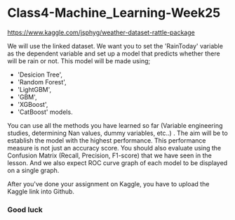 # Class4-Machine_Learning-Week25

https://www.kaggle.com/jsphyg/weather-dataset-rattle-package

We will use the linked dataset. We want you to set the 'RainToday' variable as the dependent variable and set up a model that predicts whether there will be rain or not. This model will be made using; 

* 'Desicion Tree', 
* 'Random Forest', 
* 'LightGBM', 
* 'GBM', 
* 'XGBoost', 
* 'CatBoost' models. 

You can use all the methods you have learned so far (Variable engineering studies, determining Nan values, dummy variables, etc..) . The aim will be to establish the model with the highest performance. This performance measure is not just an accuracy score. You should also evaluate using the Confusion Matrix (Recall, Precision, F1-score) that we have seen in the lesson. And we also expect ROC curve graph of each model to be displayed on a single graph. 

After you've done your assignment on Kaggle, you have to upload the Kaggle link into Github. 

### Good luck
